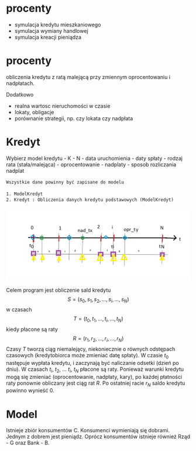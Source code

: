# procenty

- symulacja kredytu mieszkaniowego
- symulacja wymiany handlowej
- symulacja kreacji pieniądza

# procenty

obliczenia kredytu z ratą malejącą przy zmiennym oprocentowaniu i nadpłatach.

Dodatkowo
 - realna wartosc nieruchomości w czasie
 - lokaty, obligacje
 - porównanie strategii, np. czy lokata czy nadpłata

 # Kredyt

 Wybierz model kredytu
    - K
    - N
    - data uruchomienia
    - daty spłaty
    - rodzaj rata (stała/malejąca)
    - oprocentowanie
    - nadplaty
    - sposob rozliczania nadplat


    Wszystkie dane powinny być zapisane do modelu

    1. ModelKredyt
    2. Kredyt : Obliczenia danych kredytu podstawowych (ModelKredyt) 

  ![alt text](docs/rys1.png)

Celem program jest obliczenie sald kredytu $$S = (s_0, s_1, s_2, ..., s_i, ..., s_N)$$  w czasach $$T = (t_0, t_1, ..., t_i, ..., t_N)$$ kiedy płacone są raty $$R = (r_1, r_2, ..., r_i, ..., r_N)$$
Czasy $T$ tworzą ciąg niemalejący, niekoniecznie o równych odstępach czasowych (kredytobiorca może zmieniać datę spłaty).
W czasie $t_0$ następuje wypłata kredytu, i zaczynają być naliczanie odsetki (dzień po dniu). W czasach $t_i$, $t_2$, ... $t_i$, $t_N$ płacone są raty. Ponieważ warunki kredytu mogą się zmieniać (oprocentowanie, nadpłaty, kary), po każdej płatności raty ponownie obliczany jest ciąg rat $R$. Po ostatniej racie $r_N$ saldo kredytu powinno wynieść $0$.


# Model

Istnieje zbiór konsumentów C. Konsumenci wymieniają się dobrami. Jednym z dobrem jest pieniądz. Oprócz konsumentów istnieje również Rząd - G oraz Bank - B.
